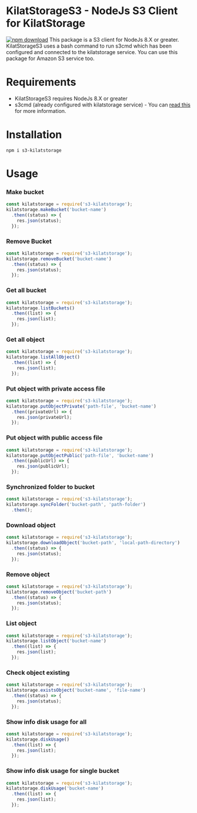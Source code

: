 # KilatStorageS3 - NodeJs S3 Client for KilatStorage
[![npm download](https://img.shields.io/npm/dt/s3-kilatstorage.svg)](https://npmjs.org/package/s3-kilatstorage)
This package is a S3 client for NodeJs 8.X or greater. KilatStorageS3 uses a bash command to run s3cmd which has been configured and connected to the kilatstorage service. You can use this package for Amazon S3 service too.

# Requirements
*  KilatStorageS3 requires NodeJs 8.X or greater
*  s3cmd (already configured with kilatstorage service) - You can [read this](http://kb.cloudkilat.com/konfigurasi/cara-akses-kilat-storage-di-kilat-vm-dengan-s3cmd) for more information.

# Installation
```
npm i s3-kilatstorage
```

# Usage
### Make bucket
```javascript
const kilatstorage = require('s3-kilatstorage');
kilatstorage.makeBucket('bucket-name')
  .then((status) => {
    res.json(status);
  });
```
### Remove Bucket
```javascript
const kilatstorage = require('s3-kilatstorage');
kilatstorage.removeBucket('bucket-name')
  .then((status) => {
    res.json(status);
  });
```
### Get all bucket
```javascript
const kilatstorage = require('s3-kilatstorage');
kilatstorage.listBuckets()
  .then((list) => {
    res.json(list);
  });
```
### Get all object
```javascript
const kilatstorage = require('s3-kilatstorage');
kilatstorage.listAllObject()
  .then((list) => {
    res.json(list);
  });
```
### Put object with private access file
```javascript
const kilatstorage = require('s3-kilatstorage');
kilatstorage.putObjectPrivate('path-file', 'bucket-name')
  .then((privateUrl) => {
    res.json(privateUrl);
  });
```
### Put object with public access file
```javascript
const kilatstorage = require('s3-kilatstorage');
kilatstorage.putObjectPublic('path-file', 'bucket-name')
  .then((publicUrl) => {
    res.json(publicUrl);
  });
```
### Synchronized folder to bucket
```javascript
const kilatstorage = require('s3-kilatstorage');
kilatstorage.syncFolder('bucket-path', 'path-folder')
  .then();
```
### Download object
```javascript
const kilatstorage = require('s3-kilatstorage');
kilatstorage.downloadObject('bucket-path', 'local-path-directory')
  .then((status) => {
    res.json(status);
  });
```
### Remove object
```javascript
const kilatstorage = require('s3-kilatstorage');
kilatstorage.removeObject('bucket-path')
  .then((status) => {
    res.json(status);
  });
```
### List object
```javascript
const kilatstorage = require('s3-kilatstorage');
kilatstorage.listObject('bucket-name')
  .then((list) => {
    res.json(list);
  });
```

### Check object existing
```javascript
const kilatstorage = require('s3-kilatstorage');
kilatstorage.existsObject('bucket-name', 'file-name')
  .then((status) => {
    res.json(status);
  });
```

### Show info disk usage for all
```javascript
const kilatstorage = require('s3-kilatstorage');
kilatstorage.diskUsage()
  .then((list) => {
    res.json(list);
  });
```
### Show info disk usage for single bucket
```javascript
const kilatstorage = require('s3-kilatstorage');
kilatstorage.diskUsage('bucket-name')
  .then((list) => {
    res.json(list);
  });
```
